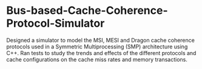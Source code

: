 # Bus-based-Cache-Coherence-Protocol-Simulator
Designed a simulator to model the MSI, MESI and Dragon cache coherence protocols used in a Symmetric Multiprocessing (SMP) architecture using C++. 
Ran tests to study the trends and effects of the different protocols and cache configurations on the cache miss rates and memory transactions.
